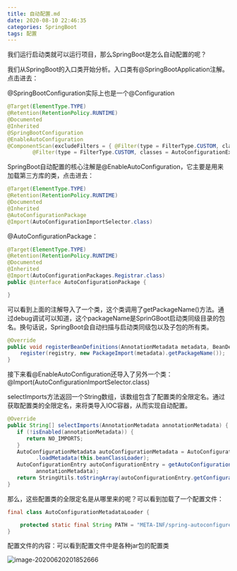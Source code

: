 ```yaml
---
title: 自动配置.md
date: 2020-08-10 22:46:35
categories: SpringBoot
tags: 配置
---
```


我们运行启动类就可以运行项目，那么SpringBoot是怎么自动配置的呢？

我们从SpringBoot的入口类开始分析。入口类有@SpringBootApplication注解。点击进去：

@SpringBootConfiguration实际上也是一个@Configuration

```java
@Target(ElementType.TYPE)
@Retention(RetentionPolicy.RUNTIME)
@Documented
@Inherited
@SpringBootConfiguration
@EnableAutoConfiguration
@ComponentScan(excludeFilters = { @Filter(type = FilterType.CUSTOM, classes = TypeExcludeFilter.class),
		@Filter(type = FilterType.CUSTOM, classes = AutoConfigurationExcludeFilter.class) })
```

SpringBoot自动配置的核心注解是@EnableAutoConfiguration，它主要是用来加载第三方库的类，点击进去：

```java
@Target(ElementType.TYPE)
@Retention(RetentionPolicy.RUNTIME)
@Documented
@Inherited
@AutoConfigurationPackage
@Import(AutoConfigurationImportSelector.class)
```

@AutoConfigurationPackage：

```java
@Target(ElementType.TYPE)
@Retention(RetentionPolicy.RUNTIME)
@Documented
@Inherited
@Import(AutoConfigurationPackages.Registrar.class)
public @interface AutoConfigurationPackage {

}
```

可以看到上面的注解导入了一个类，这个类调用了getPackageName()方法。通过debug调试可以知道，这个packageName是SprinGBoot启动类同级目录的包名。换句话说，SpringBoot会自动扫描与启动类同级包以及子包的所有类。

```java
@Override
public void registerBeanDefinitions(AnnotationMetadata metadata, BeanDefinitionRegistry registry) {
    register(registry, new PackageImport(metadata).getPackageName());
}
```

接下来看@EnableAutoConfiguration还导入了另外一个类：@Import(AutoConfigurationImportSelector.class)

selectImports方法返回一个String数组，该数组包含了配置类的全限定名。通过获取配置类的全限定名，来将类导入IOC容器，从而实现自动配置。

```java
@Override
public String[] selectImports(AnnotationMetadata annotationMetadata) {
   if (!isEnabled(annotationMetadata)) {
      return NO_IMPORTS;
   }
   AutoConfigurationMetadata autoConfigurationMetadata = AutoConfigurationMetadataLoader
         .loadMetadata(this.beanClassLoader);
   AutoConfigurationEntry autoConfigurationEntry = getAutoConfigurationEntry(autoConfigurationMetadata,
         annotationMetadata);
   return StringUtils.toStringArray(autoConfigurationEntry.getConfigurations());
}
```

那么，这些配置类的全限定名是从哪里来的呢？可以看到加载了一个配置文件：

```java
final class AutoConfigurationMetadataLoader {

	protected static final String PATH = "META-INF/spring-autoconfigure-metadata.properties";
}
```

配置文件的内容：可以看到配置文件中是各种jar包的配置类

![image-20200620201852666](D:\ming\images\image-20200620201852666.png)

